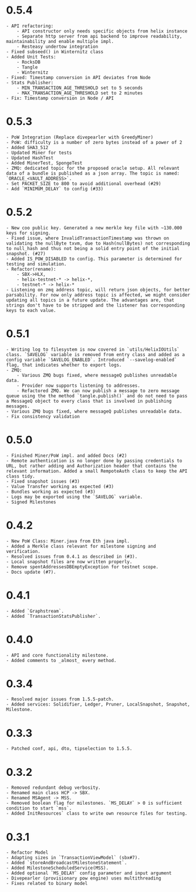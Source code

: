 # 0.5.4
    - API refactoring: 
        - API constructor only needs specific objects from helix instance
        - Separate http server from api backend to improve readability, maintainability and enable multiple impl.
        - Resteasy undertow integration
    - Fixed subseed() in Winternitz class
    - Added Unit Tests:
        - RocksDB
        - Tangle
        - Winternitz
    - Fixed: Timestamp conversion in API deviates from Node
    - Stats Publisher: 
        - MIN_TRANSACTION_AGE_THRESHOLD set to 5 seconds
        - MAX_TRANSACTION_AGE_THRESHOLD set to 2 minutes
    - Fix: Timestamp conversion in Node / API
# 0.5.3
    - PoW Integration (Replace divepearler with GreedyMiner)
    - PoW: difficulty is a number of zero bytes instead of a power of 2
    - Added SHA3_512
    - Updated Miner for tests
    - Updated HashTest
    - Added MinerTest, SpongeTest
    - ZMQ: dedicated topic for the proposed oracle setup. All relevant data of a bundle is published as a json array. The topic is named: `ORACLE_<VAULT_ADDRESS>`.
    - Set PACKET_SIZE to 800 to avoid additional overhead (#29)
    - Add `MINIMUM_DELAY` to config (#33)
    
# 0.5.2
    - New coo public key. Generated a new merkle key file with ~130.000 keys for signing.
    - Fixed issue, where InvalidTransactionTimestamp was thrown on validating the nullByte txvm, due to Hash(nullBytes) not corresponding to null_hash and thus not being a solid entry point of the initial snapshot. (#27)
    - Added IS_POW_DISABLED to config. This parameter is determined for testing and simulation. 
    - Refactor(rename): 
        - SBX->HLX, 
        - helix-testnet-* -> helix-*, 
        - testnet-* -> helix-*
    - Listening on zmq address topic, will return json objects, for better parsability. For now only address topic is affected, we might consider updating all topics in a future update. The advantages are, that strings don't have to be stripped and the listener has corresponding keys to each value.  

# 0.5.1
    - Writing log to filesystem is now covered in `utils/HelixIOUtils` class. `SAVELOG` variable is removed from entry class and added as a config variable `SAVELOG_ENABLED`. Introduced `--savelog-enabled` flag, that indicates whether to export logs.
    - ZMQ:
        - Various ZMQ bugs fixed, where messageQ publishes unreadable data.
        - Provider now supports listening to addresses.
        - Refactored ZMQ. We can now publish a message to zero message queue using the the method `tangle.publish()` and do not need to pass a MessageQ object to every class that is involved in publishing messages.
    - Various ZMQ bugs fixed, where messageQ publishes unreadable data.
    - Fix consistency validation

# 0.5.0
    - Finished Miner/PoW impl. and added Docs (#2)
    - Remote authentication is no longer done by passing credentials to URL, but rather adding and Authorization header that contains the relevant information. Added a small RempoteAuth class to keep the API class tidy.
    - Fixed snapshot issues (#3)
    - Value Transfer working as expected (#3)
    - Bundles working as expected (#3)
    - Logs may be exported using the `SAVELOG` variable.
    - Signed Milestones

# 0.4.2
    - New PoW Class: Miner.java from Eth java impl.
    - Added a Merkle class relevant for milestone signing and verification.
    - Resolved issues from 0.4.1 as described in (#3).
    - Local snapshot files are now written properly.
    - Remove spentAddressesDBEmptyException for testnet scope.
    - Docs update (#7).

# 0.4.1
    - Added `Graphstream`.
    - Added `TransactionStatsPublisher`.

# 0.4.0
    - API and core functionality milestone.
    - Added comments to _almost_ every method.

# 0.3.4
    - Resolved major issues from 1.5.5-patch.
    - Added services: Solidifier, Ledger, Pruner, LocalSnapshot, Snapshot, Milestone.

# 0.3.3
    - Patched conf, api, dto, tipselection to 1.5.5.

# 0.3.2
    - Removed redundant debug verbosity.
    - Renamed main class HCP -> SBX.
    - Renamed MSAgent -> MSS.
    - Removed boolean flag for milestones. `MS_DELAY` > 0 is sufficient condition to start `mss`.
    - Added InitResources` class to write own resource files for testing.

# 0.3.1
    - Refactor Model
    - Adapting sizes in `TransactionViewModel` (sbx#7).
    - Added `storeAndBroadcastMilestoneStatement`.
    - Added MilestoneScheduledService(MSS).
    - Added optional `MS_DELAY` config parameter and input argument
    - Divepearler (provisionary pow engine) uses multithreading
    - Fixes related to binary model
